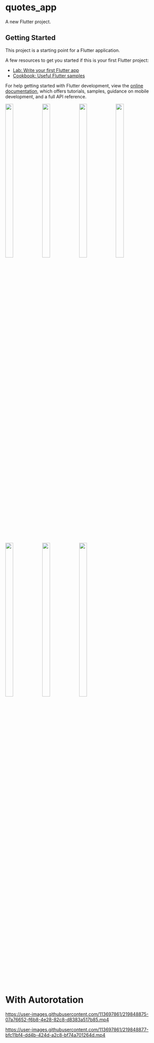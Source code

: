 # quotes_app

A new Flutter project.

## Getting Started

This project is a starting point for a Flutter application.

A few resources to get you started if this is your first Flutter project:

- [Lab: Write your first Flutter app](https://docs.flutter.dev/get-started/codelab)
- [Cookbook: Useful Flutter samples](https://docs.flutter.dev/cookbook)

For help getting started with Flutter development, view the
[online documentation](https://docs.flutter.dev/), which offers tutorials,
samples, guidance on mobile development, and a full API reference.

<p>
 <img src = "https://user-images.githubusercontent.com/113697861/219848715-8ecac032-1f7d-4f45-9acc-591a159134db.jpg" width=22% height=35%>
 <img src = "https://user-images.githubusercontent.com/113697861/219848728-c0ddce89-d208-4edb-bda4-cdafa59f0129.jpg" width=22% height=35%>
 <img src = "https://user-images.githubusercontent.com/113697861/219848703-8440867e-65a1-4a50-aab6-a4ad2a7f1582.jpg" width=22% height=35%>
 <img src = "https://user-images.githubusercontent.com/113697861/219848704-2718e86c-7652-4c8b-b38a-964e327ec469.jpg" width=22% height=35%>
 <img src = "https://user-images.githubusercontent.com/113697861/219848706-1109b1b6-6089-4d71-ba06-a85df6dce293.jpg" width=22% height=35%>
 <img src = "https://user-images.githubusercontent.com/113697861/219848709-d59c6f1f-adde-4969-8125-f88345a83fb0.jpg" width=22% height=35%>
 <img src = "https://user-images.githubusercontent.com/113697861/219848712-a24c7d53-972f-4c19-8ffa-d366590cec50.jpg" width=22% height=35%>
 
 # With Autorotation
 
https://user-images.githubusercontent.com/113697861/219848875-07a76652-f6b8-4e28-82c8-d8383a517b85.mp4

https://user-images.githubusercontent.com/113697861/219848877-bfc11bf4-dd4b-424d-a2c8-bf74a701264d.mp4


 
</p>



